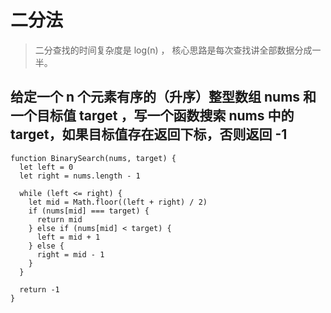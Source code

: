 # 二分法

> 二分查找的时间复杂度是 log(n) ， 核心思路是每次查找讲全部数据分成一半。

## 给定一个 n 个元素有序的（升序）整型数组 nums 和一个目标值 target ，写一个函数搜索 nums 中的 target，如果目标值存在返回下标，否则返回 -1

```
function BinarySearch(nums, target) {
  let left = 0
  let right = nums.length - 1

  while (left <= right) {
    let mid = Math.floor((left + right) / 2)
    if (nums[mid] === target) {
      return mid
    } else if (nums[mid] < target) {
      left = mid + 1
    } else {
      right = mid - 1
    }
  }

  return -1
}
```
